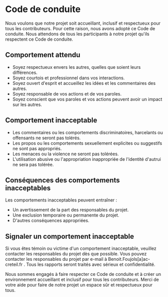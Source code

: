 # Code de conduite

Nous voulons que notre projet soit accueillant, inclusif et respectueux pour tous les contributeurs. Pour cette raison, nous avons adopté ce Code de conduite. Nous attendons de tous les participants à notre projet qu'ils respectent ce Code de conduite.

## Comportement attendu

* Soyez respectueux envers les autres, quelles que soient leurs différences.
* Soyez courtois et professionnel dans vos interactions.
* Soyez ouvert d'esprit et accueillez les idées et les commentaires des autres.
* Soyez responsable de vos actions et de vos paroles.
* Soyez conscient que vos paroles et vos actions peuvent avoir un impact sur les autres.

## Comportement inacceptable

* Les commentaires ou les comportements discriminatoires, harcelants ou offensants ne seront pas tolérés.
* Les propos ou les comportements sexuellement explicites ou suggestifs ne sont pas appropriés.
* Les menaces ou la violence ne seront pas tolérées.
* L'utilisation abusive ou l'appropriation inappropriée de l'identité d'autrui ne sera pas tolérée.

## Conséquences des comportements inacceptables

Les comportements inacceptables peuvent entraîner :

* Un avertissement de la part des responsables du projet.
* Une exclusion temporaire ou permanente du projet.
* D'autres conséquences appropriées.

## Signaler un comportement inacceptable

Si vous êtes témoin ou victime d'un comportement inacceptable, veuillez contacter les responsables du projet dès que possible. Vous pouvez contacter les responsables du projet par e-mail à Benoit.Foujols[a]ac-creteil.fr . Tous les rapports seront traités avec sérieux et confidentialité.

Nous sommes engagés à faire respecter ce Code de conduite et à créer un environnement accueillant et inclusif pour tous les contributeurs. Merci de votre aide pour faire de notre projet un espace sûr et respectueux pour tous.
